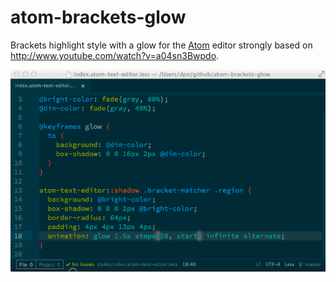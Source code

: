 # atom-brackets-glow

Brackets highlight style with a glow for the [Atom](https://atom.io) editor strongly based on http://www.youtube.com/watch?v=a04sn3Bwpdo.

![screenshot](https://raw.githubusercontent.com/dpo/atom-brackets-glow/master/screenshot/atom-brackets-glow-demo.gif)
